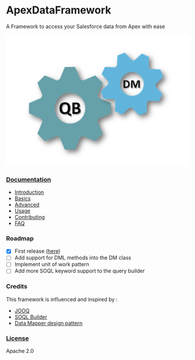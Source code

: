 # ApexDataFramework

A Framework to access your Salesforce data from Apex with ease


![overview](/docs/assets/overview.PNG)


### [Documentation](/docs/README.md)
* [Introduction](/docs/INTRO.md)
* [Basics](/docs/basics/README.md)
* [Advanced](/docs/advanced/README.md)
* [Usage](/docs/USAGE.md)
* [Contributing](/docs/CONTRIBUTE.md)
* [FAQ](/docs/FAQ.md)

### Roadmap

- [x] First release ([here](https://github.com/benahm/ApexDataFramework/releases/tag/v0.1))
- [ ] Add support for DML methods into the DM class
- [ ] Implement unit of work pattern
- [ ] Add more SOQL keyword support to the query builder

### Credits
This framework is influenced and inspired by :

* [JOOQ](http://www.jooq.org/)
* [SOQL Builder](http://apex-commons.github.io/query/soql-builder/)
* [Data Mapper design pattern](http://richard.jp.leguen.ca/tutoring/soen343-f2010/tutorials/implementing-data-mapper/)

### [License](LICENSE)

Apache 2.0
